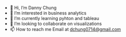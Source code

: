 - 👋 Hi, I’m Danny Chung
- 👀 I’m interested in business analytics
- 🌱 I’m currently learning pyhton and tableau
- 💞️ I’m looking to collaborate on visualizations 
- 📫 How to reach me Email at dchung0714@gmail.com

<!---
dchung0714/dchung0714 is a ✨ special ✨ repository because its `README.md` (this file) appears on your GitHub profile.
You can click the Preview link to take a look at your changes.
--->
